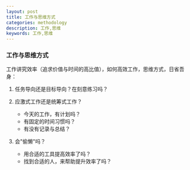 ```yaml
---
layout: post
title: 工作与思维方式
categories: methodology
description: 工作,思维
keywords: 工作,思维
---
```


### 工作与思维方式
工作讲究效率（追求价值与时间的高比值），如何高效工作，思维方式，日省吾身：

1. 任务导向还是目标导向？在刻意练习吗？

2. 应激式工作还是统筹式工作？
    * 今天的工作，有计划吗？
    * 有固定的时间习惯吗？
    * 有没有记录与总结？
    
3. 会"偷懒"吗？
    * 用合适的工具提高效率了吗？
    * 找到合适的人，来帮助提升效率了吗？ 